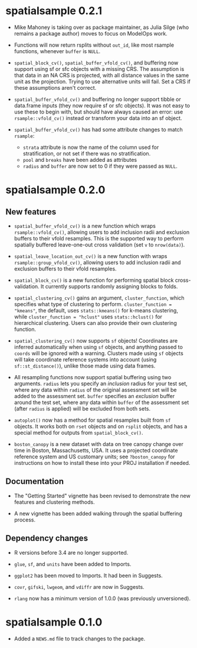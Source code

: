 # spatialsample 0.2.1

* Mike Mahoney is taking over as package maintainer, as Julia Silge (who remains
  a package author) moves to focus on ModelOps work. 

* Functions will now return rsplits without `out_id`, like most rsample 
  functions, whenever `buffer` is `NULL`.

* `spatial_block_cv()`, `spatial_buffer_vfold_cv()`, and buffering now support
  using sf or sfc objects with a missing CRS. The assumption is that data in an
  NA CRS is projected, with all distance values in the same unit as the 
  projection. Trying to use alternative units will fail. Set a CRS if these
  assumptions aren't correct.
  
* `spatial_buffer_vfold_cv()` and buffering no longer support tibble or 
  data.frame inputs (they now require sf or sfc objects). It was not easy to 
  use these to begin with, but should have always caused an error: use 
  `rsample::vfold_cv()` instead or transform your data into an sf object.

* `spatial_buffer_vfold_cv()` has had some attribute changes to match `rsample`:
  * `strata` attribute is now the name of the column used for stratification, 
     or not set if there was no stratification.
  * `pool` and `breaks` have been added as attributes
  * `radius` and `buffer` are now set to 0 if they were passed as `NULL`.

# spatialsample 0.2.0

## New features

* `spatial_buffer_vfold_cv()` is a new function which wraps 
  `rsample::vfold_cv()`, allowing users to add inclusion radii and exclusion
  buffers to their vfold resamples. This is the supported way to perform
  spatially buffered leave-one-out cross validation (set `v` to `nrow(data)`).
  
* `spatial_leave_location_out_cv()` is a new function with wraps 
  `rsample::group_vfold_cv()`, allowing users to add inclusion radii and 
  exclusion buffers to their vfold resamples.

* `spatial_block_cv()` is a new function for performing spatial block
  cross-validation. It currently supports randomly assigning blocks to folds.

* `spatial_clustering_cv()` gains an argument, `cluster_function`, which 
  specifies what type of clustering to perform. `cluster_function = "kmeans"`, 
  the default, uses `stats::kmeans()` for k-means clustering, while 
  `cluster_function = "hclust"` uses `stats::hclust()` for hierarchical 
  clustering. Users can also provide their own clustering function.
  
* `spatial_clustering_cv()` now supports `sf` objects! Coordinates are inferred
  automatically when using `sf` objects, and anything passed to `coords` will
  be ignored with a warning. Clusters made using `sf` objects will take 
  coordinate reference systems into account (using `sf::st_distance()`), 
  unlike those made using data frames.

* All resampling functions now support spatial buffering using two arguments.
  `radius` lets you specify an _inclusion_ radius for your test set, where any
  data within `radius` of the original assessment set will be added to the 
  assessment set. `buffer` specifies an _exclusion_ buffer around the test set,
  where any data within `buffer` of the assessment set (after `radius` is 
  applied) will be excluded from both sets. 

* `autoplot()` now has a method for spatial resamples built from `sf` objects.
  It works both on `rset` objects and on `rsplit` objects, and has a special 
  method for outputs from `spatial_block_cv()`. 

* `boston_canopy` is a new dataset with data on tree canopy change over time in
  Boston, Massachusetts, USA. It uses a projected coordinate reference system 
  and US customary units; see `?boston_canopy` for instructions on how to 
  install these into your PROJ installation if needed.

## Documentation

* The "Getting Started" vignette has been revised to demonstrate the new 
  features and clustering methods. 
  
* A new vignette has been added walking through the spatial buffering process.

## Dependency changes

* R versions before 3.4 are no longer supported.

* `glue`, `sf`, and `units` have been added to Imports.

* `ggplot2` has been moved to Imports. It had been in Suggests.

* `covr`, `gifski`, `lwgeom`, and `vdiffr` are now in Suggests.

* `rlang` now has a minimum version of 1.0.0 (was previously unversioned).

# spatialsample 0.1.0

* Added a `NEWS.md` file to track changes to the package.
